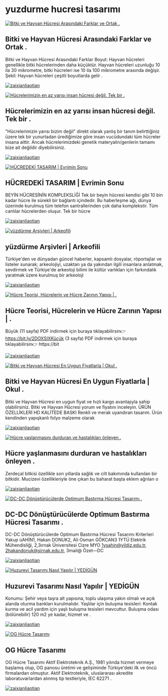 # yuzdurme hucresi tasarımı
<a href="https://mnn.zoosnet.net/LR/Chatpre.aspx?id=MNN94995150&p=https://topgrinding.com/" target="_blank">![Bitki ve Hayvan Hücresi Arasındaki Farklar ve Ortak .](https://github.com/technlg/images/blob/main/24.jpg)</a>
## Bitki ve Hayvan Hücresi Arasındaki Farklar ve Ortak .
Bitki ve Hayvan Hücresi Arasındaki Farklar Boyut: Hayvan hücreleri genellikle bitki hücrelerinden daha küçüktür. Hayvan hücreleri uzunluğu 10 ila 30 mikrometre, bitki hücreleri ise 10 ila 100 mikrometre arasında değişir. Şekil: Hayvan hücreleri çeşitli boyutlarda gelir .
<a href="https://mnn.zoosnet.net/LR/Chatpre.aspx?id=MNN94995150&p=https://topgrinding.com/" target="_blank"><img src="https://github.com/technlg/images/raw/main/chat11.jpg" alt="zaixianliaotian"/></a><a href="//whatsapp.shibangsoft.com/WhatsApp.php" ><img src="https://github.com/technlg/images/raw/main/chat11.png" alt=""></a>
<a href="https://mnn.zoosnet.net/LR/Chatpre.aspx?id=MNN94995150&p=https://topgrinding.com/" target="_blank">![Hücrelerimizin en az yarısı insan hücresi değil. Tek bir .](https://github.com/technlg/images/blob/main/44.jpg)</a>
## Hücrelerimizin en az yarısı insan hücresi değil. Tek bir .
"Hücrelerimizin yarısı bizim değil" direkt olarak yanlış bir tanım belirttiğiniz üzere tek bir yunurtadan ürediğimize göre insan vucüdundaki tüm hücreler insana aittir. Ancak hücrelerimizdeki genetik materyalin/genlerin tamamı bize ait değildir diyebilirsiniz.
<a href="https://mnn.zoosnet.net/LR/Chatpre.aspx?id=MNN94995150&p=https://topgrinding.com/" target="_blank"><img src="https://github.com/technlg/images/raw/main/chat11.jpg" alt="zaixianliaotian"/></a><a href="//whatsapp.shibangsoft.com/WhatsApp.php" ><img src="https://github.com/technlg/images/raw/main/chat11.png" alt=""></a>
<a href="https://mnn.zoosnet.net/LR/Chatpre.aspx?id=MNN94995150&p=https://topgrinding.com/" target="_blank">![HÜCREDEKİ TASARIM | Evrimin Sonu](https://github.com/technlg/images/blob/main/58.jpg)</a>
## HÜCREDEKİ TASARIM | Evrimin Sonu
BEYİN HÜCRESİNİN KOMPLEKSLİĞİ Tek bir beyin hücresi kendisi gibi 10 bin kadar hücre ile sürekli bir bağlantı içindedir. Bu haberleşme ağı, dünya üzerinde kurulmuş tüm telefon santrallerinden çok daha komplekstir. Tüm canlılar hücrelerden oluşur. Tek bir hücre 
<a href="https://mnn.zoosnet.net/LR/Chatpre.aspx?id=MNN94995150&p=https://topgrinding.com/" target="_blank"><img src="https://github.com/technlg/images/raw/main/chat11.jpg" alt="zaixianliaotian"/></a><a href="//whatsapp.shibangsoft.com/WhatsApp.php" ><img src="https://github.com/technlg/images/raw/main/chat11.png" alt=""></a>
<a href="https://mnn.zoosnet.net/LR/Chatpre.aspx?id=MNN94995150&p=https://topgrinding.com/" target="_blank">![yüzdürme Arşivleri | Arkeofili](https://github.com/technlg/images/blob/main/18.jpg)</a>
## yüzdürme Arşivleri | Arkeofili
Türkiye'den ve dünyadan güncel haberler, kapsamlı dosyalar, röportajlar ve listeler sunarak; arkeolojiyi, uzaktan ya da yakından ilgili insanlara anlatmak, sevdirmek ve Türkiye'de arkeoloji bilimi ile kültür varlıkları için farkındalık yaratmak üzere kurulmuş bir arkeoloji
<a href="https://mnn.zoosnet.net/LR/Chatpre.aspx?id=MNN94995150&p=https://topgrinding.com/" target="_blank"><img src="https://github.com/technlg/images/raw/main/chat11.jpg" alt="zaixianliaotian"/></a><a href="//whatsapp.shibangsoft.com/WhatsApp.php" ><img src="https://github.com/technlg/images/raw/main/chat11.png" alt=""></a>
<a href="https://mnn.zoosnet.net/LR/Chatpre.aspx?id=MNN94995150&p=https://topgrinding.com/" target="_blank">![Hücre Teorisi, Hücrelerin ve Hücre Zarının Yapısı | .](https://github.com/technlg/images/blob/main/44.jpg)</a>
## Hücre Teorisi, Hücrelerin ve Hücre Zarının Yapısı | .
Büyük (11 sayfa) PDF indirmek için buraya tıklayabilirsin👉 https://bit.ly/2DOXSIXKüçük (3 sayfa) PDF indirmek için buraya tıklayabilirsin👉 https://bit 
<a href="https://mnn.zoosnet.net/LR/Chatpre.aspx?id=MNN94995150&p=https://topgrinding.com/" target="_blank"><img src="https://github.com/technlg/images/raw/main/chat11.jpg" alt="zaixianliaotian"/></a><a href="//whatsapp.shibangsoft.com/WhatsApp.php" ><img src="https://github.com/technlg/images/raw/main/chat11.png" alt=""></a>
<a href="https://mnn.zoosnet.net/LR/Chatpre.aspx?id=MNN94995150&p=https://topgrinding.com/" target="_blank">![Bitki ve Hayvan Hücresi En Uygun Fiyatlarla | Okul .](https://github.com/technlg/images/blob/main/34.jpg)</a>
## Bitki ve Hayvan Hücresi En Uygun Fiyatlarla | Okul .
Bitki ve Hayvan Hücresi en uygun fiyat ve hızlı kargo avantajıyla sahip olabilirsiniz. Bitki ve Hayvan Hücresi yorum ve fiyatını inceleyin. ÜRÜN ÖZELLİKLERİ HD KALİTEDE BASKI Renkli ve merak uyandıran tasarım. Ürün kendinden yapışkanlı folyo malzeme olarak
<a href="https://mnn.zoosnet.net/LR/Chatpre.aspx?id=MNN94995150&p=https://topgrinding.com/" target="_blank"><img src="https://github.com/technlg/images/raw/main/chat11.jpg" alt="zaixianliaotian"/></a><a href="//whatsapp.shibangsoft.com/WhatsApp.php" ><img src="https://github.com/technlg/images/raw/main/chat11.png" alt=""></a>
<a href="https://mnn.zoosnet.net/LR/Chatpre.aspx?id=MNN94995150&p=https://topgrinding.com/" target="_blank">![Hücre yaşlanmasını durduran ve hastalıkları önleyen .](https://github.com/technlg/images/blob/main/36.jpg)</a>
## Hücre yaşlanmasını durduran ve hastalıkları önleyen .
Zerdeçal bitkisi özellikle son yıllarda sağlık ve cilt bakımında kullanılan bir bitkidir. Mucizevi özellikleriyle öne çıkan bu baharat başta eklem ağrıları o
<a href="https://mnn.zoosnet.net/LR/Chatpre.aspx?id=MNN94995150&p=https://topgrinding.com/" target="_blank"><img src="https://github.com/technlg/images/raw/main/chat11.jpg" alt="zaixianliaotian"/></a><a href="//whatsapp.shibangsoft.com/WhatsApp.php" ><img src="https://github.com/technlg/images/raw/main/chat11.png" alt=""></a>
<a href="https://mnn.zoosnet.net/LR/Chatpre.aspx?id=MNN94995150&p=https://topgrinding.com/" target="_blank">![DC-DC Dönüştürücülerde Optimum Bastırma Hücresi Tasarımı .](https://github.com/technlg/images/blob/main/50.jpg)</a>
## DC-DC Dönüştürücülerde Optimum Bastırma Hücresi Tasarımı .
DC-DC Dönüştürücülerde Optimum Bastırma Hücresi Tasarımı Kriterleri Yakup ùAHİN1, Hakan DONUK2, Ali Osman GÖKCAN3 1YTÜ Elektrik Mühendisliği, 2,3ırnak Üniversitesi Cizre MYO 1ysahin@yildiz.edu.tr, 2hakandonuk@sirnak.edu.tr, 3mail@ Özet―DC
<a href="https://mnn.zoosnet.net/LR/Chatpre.aspx?id=MNN94995150&p=https://topgrinding.com/" target="_blank"><img src="https://github.com/technlg/images/raw/main/chat11.jpg" alt="zaixianliaotian"/></a><a href="//whatsapp.shibangsoft.com/WhatsApp.php" ><img src="https://github.com/technlg/images/raw/main/chat11.png" alt=""></a>
<a href="https://mnn.zoosnet.net/LR/Chatpre.aspx?id=MNN94995150&p=https://topgrinding.com/" target="_blank">![Huzurevi Tasarımı Nasıl Yapılır | YEDİGÜN](https://github.com/technlg/images/blob/main/39.jpg)</a>
## Huzurevi Tasarımı Nasıl Yapılır | YEDİGÜN
Konumu: Şehir veya taşra alt yapısına, toplu ulaşıma yakın olmalı ve açık alanda oturma bankları kurulmalıdır. Yaşlılar için buluşma tesisleri: Kontak kurma ve acil yardım için yaşlı buluşma tesisleri mevcuttur. Buluşma odası (bölünebilir) 120 m2 ye kadar, hizmet ve .
<a href="https://mnn.zoosnet.net/LR/Chatpre.aspx?id=MNN94995150&p=https://topgrinding.com/" target="_blank"><img src="https://github.com/technlg/images/raw/main/chat11.jpg" alt="zaixianliaotian"/></a><a href="//whatsapp.shibangsoft.com/WhatsApp.php" ><img src="https://github.com/technlg/images/raw/main/chat11.png" alt=""></a>
<a href="https://mnn.zoosnet.net/LR/Chatpre.aspx?id=MNN94995150&p=https://topgrinding.com/" target="_blank">![OG Hücre Tasarımı](https://github.com/technlg/images/blob/main/30.jpg)</a>
## OG Hücre Tasarımı
OG Hücre Tasarımı Aktif Elektroteknik A.Ş., 1981 yılında hizmet vermeye başlamış olup, OG panosu üretimi ve gelişiminde Türkiye'deki ilk ve öncü firmalardan olmuştur. Aktif Elektroteknik, uluslararası akredite laboratuvarlardan alınmış tip testleriyle, IEC 62271 .
<a href="https://mnn.zoosnet.net/LR/Chatpre.aspx?id=MNN94995150&p=https://topgrinding.com/" target="_blank"><img src="https://github.com/technlg/images/raw/main/chat11.jpg" alt="zaixianliaotian"/></a><a href="//whatsapp.shibangsoft.com/WhatsApp.php" ><img src="https://github.com/technlg/images/raw/main/chat11.png" alt=""></a>
